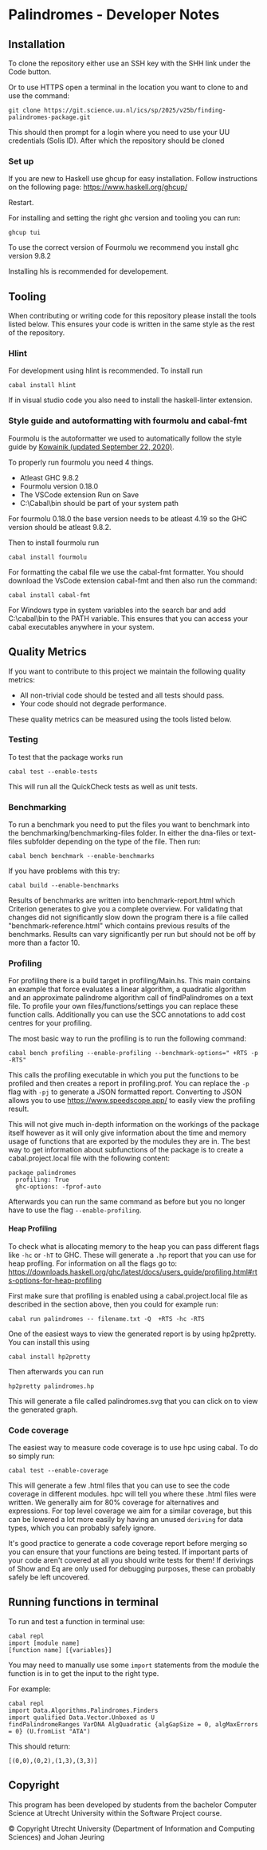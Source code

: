 # Palindromes - Developer Notes

## Installation

To clone the repository either use an SSH key with the SHH link under the Code button.

Or to use HTTPS open a terminal in the location you want to clone to and use the command:

```
git clone https://git.science.uu.nl/ics/sp/2025/v25b/finding-palindromes-package.git
```

This should then prompt for a login where you need to use your UU credentials (Solis ID). After which the repository should be cloned

### Set up

If you are new to Haskell use ghcup for easy installation.
Follow instructions on the following page:
https://www.haskell.org/ghcup/

Restart.

For installing and setting the right ghc version and tooling you can run:

```
ghcup tui
```

To use the correct version of Fourmolu we recommend you install ghc version 9.8.2

Installing hls is recommended for developement.

## Tooling

When contributing or writing code for this repository please install the tools listed below. This ensures your code is written in the same style as the rest of the repository.

### Hlint

For development using hlint is recommended. To install run

```
cabal install hlint
```

If in visual studio code you also need to install the haskell-linter extension.

### Style guide and autoformatting with fourmolu and cabal-fmt

Fourmolu is the autoformatter we used to automatically follow the style guide by [Kowainik (updated September 22, 2020)](https://kowainik.github.io/posts/2019-02-06-style-guide).

To properly run fourmolu you need 4 things.

- Atleast GHC 9.8.2
- Fourmolu version 0.18.0
- The VSCode extension Run on Save
- C:\Cabal\bin should be part of your system path

For fourmolu 0.18.0 the base version needs to be atleast 4.19 so the GHC version should be atleast 9.8.2.

Then to install fourmolu run

```
cabal install fourmolu
```

For formatting the cabal file we use the cabal-fmt formatter.
You should download the VsCode extension cabal-fmt and then also run the command:

```
cabal install cabal-fmt
```

For Windows type in system variables into the search bar and add C:\cabal\bin to the PATH variable. This ensures that you can access your cabal executables anywhere in your system.

## Quality Metrics

If you want to contribute to this project we maintain the following quality metrics:

- All non-trivial code should be tested and all tests should pass.
- Your code should not degrade performance.

These quality metrics can be measured using the tools listed below.

### Testing

To test that the package works run

```
cabal test --enable-tests
```

This will run all the QuickCheck tests as well as unit tests.

### Benchmarking

To run a benchmark you need to put the files you want to benchmark into the benchmarking/benchmarking-files folder. In either the dna-files or text-files subfolder depending on the type of the file. Then run:

```
cabal bench benchmark --enable-benchmarks
```

If you have problems with this try:

```
cabal build --enable-benchmarks
```

Results of benchmarks are written into benchmark-report.html which Criterion generates to give you a complete overview.
For validating that changes did not significantly slow down the program there is a file called "benchmark-reference.html" which contains previous results of the benchmarks. Results can vary significantly per run but should not be off by more than a factor 10.

### Profiling

For profiling there is a build target in profiling/Main.hs. This main contains an example that force evaluates a linear algorithm, a quadratic algorithm and an approximate palindrome algorithm call of findPalindromes on a text file. To profile your own files/functions/settings you can replace these function calls. Additionally you can use the SCC annotations to add cost centres for your profiling.

The most basic way to run the profiling is to run the following command:

```
cabal bench profiling --enable-profiling --benchmark-options=" +RTS -p -RTS"
```

This calls the profiling executable in which you put the functions to be profiled and then creates a report in profiling.prof.
You can replace the `-p` flag with `-pj` to generate a JSON formatted report. Converting to JSON allows you to use https://www.speedscope.app/ to easily view the profiling result.

This will not give much in-depth information on the workings of the package itself however as it will only give information about the time and memory usage of functions that are exported by the modules they are in.
The best way to get information about subfunctions of the package is to create a cabal.project.local file with the following content:

```
package palindromes
  profiling: True
  ghc-options: -fprof-auto
```

Afterwards you can run the same command as before but you no longer have to use the flag `--enable-profiling`.

#### Heap Profiling

To check what is allocating memory to the heap you can pass different flags like `-hc` or `-hT` to GHC. These will generate a `.hp` report that you can use for heap profling. For information on all the flags go to: https://downloads.haskell.org/ghc/latest/docs/users_guide/profiling.html#rts-options-for-heap-profiling

First make sure that profiling is enabled using a cabal.project.local file as described in the section above, then you could for example run:

```
cabal run palindromes -- filename.txt -Q  +RTS -hc -RTS
```

One of the easiest ways to view the generated report is by using hp2pretty. You can install this using

```
cabal install hp2pretty
```

Then afterwards you can run

```
hp2pretty palindromes.hp
```

This will generate a file called palindromes.svg that you can click on to view the generated graph.

### Code coverage

The easiest way to measure code coverage is to use hpc using cabal. To do so simply run:

```
cabal test --enable-coverage
```

This will generate a few .html files that you can use to see the code coverage in different modules. hpc will tell you where these .html files were written.
We generally aim for 80% coverage for alternatives and expressions. For top level coverage we aim for a similar coverage, but this can be lowered a lot more easily by having an unused `deriving` for data types, which you can probably safely ignore.

It's good practice to generate a code coverage report before merging so you can ensure that your functions are being tested. If important parts of your code aren't covered at all you should write tests for them! If derivings of Show and Eq are only used for debugging purposes, these can probably safely be left uncovered.

## Running functions in terminal

To run and test a function in terminal use:

```
cabal repl
import [module name]
[function name] [{variables}]
```

You may need to manually use some `import` statements from the module the function is in to get the input to the right type.

For example:

```
cabal repl
import Data.Algorithms.Palindromes.Finders
import qualified Data.Vector.Unboxed as U
findPalindromeRanges VarDNA AlgQuadratic {algGapSize = 0, algMaxErrors = 0} (U.fromList "ATA")
```

This should return:

```
[(0,0),(0,2),(1,3),(3,3)]
```

## Copyright

This program has been developed by students from the bachelor Computer Science at Utrecht
University within the Software Project course.

© Copyright Utrecht University (Department of Information and Computing Sciences) and Johan Jeuring
